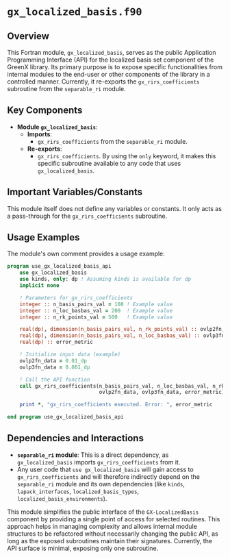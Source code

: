 # `gx_localized_basis.f90`

## Overview

This Fortran module, `gx_localized_basis`, serves as the public Application Programming Interface (API) for the localized basis set component of the GreenX library. Its primary purpose is to expose specific functionalities from internal modules to the end-user or other components of the library in a controlled manner. Currently, it re-exports the `gx_rirs_coefficients` subroutine from the `separable_ri` module.

## Key Components

- **Module `gx_localized_basis`**:
    - **Imports**:
        - `gx_rirs_coefficients` from the `separable_ri` module.
    - **Re-exports**:
        - `gx_rirs_coefficients`. By using the `only` keyword, it makes this specific subroutine available to any code that uses `gx_localized_basis`.

## Important Variables/Constants

This module itself does not define any variables or constants. It only acts as a pass-through for the `gx_rirs_coefficients` subroutine.

## Usage Examples

The module's own comment provides a usage example:

```fortran
program use_gx_localized_basis_api
    use gx_localized_basis
    use kinds, only: dp ! Assuming kinds is available for dp
    implicit none

    ! Parameters for gx_rirs_coefficients
    integer :: n_basis_pairs_val = 100 ! Example value
    integer :: n_loc_basbas_val = 200  ! Example value
    integer :: n_rk_points_val = 500   ! Example value

    real(dp), dimension(n_basis_pairs_val, n_rk_points_val) :: ovlp2fn_data
    real(dp), dimension(n_basis_pairs_val, n_loc_basbas_val) :: ovlp3fn_data
    real(dp) :: error_metric

    ! Initialize input data (example)
    ovlp2fn_data = 0.01_dp
    ovlp3fn_data = 0.001_dp

    ! Call the API function
    call gx_rirs_coefficients(n_basis_pairs_val, n_loc_basbas_val, n_rk_points_val, &
                              ovlp2fn_data, ovlp3fn_data, error_metric)

    print *, "gx_rirs_coefficients executed. Error: ", error_metric

end program use_gx_localized_basis_api
```

## Dependencies and Interactions

- **`separable_ri` module**: This is a direct dependency, as `gx_localized_basis` imports `gx_rirs_coefficients` from it.
- Any user code that `use gx_localized_basis` will gain access to `gx_rirs_coefficients` and will therefore indirectly depend on the `separable_ri` module and its own dependencies (like `kinds`, `lapack_interfaces`, `localized_basis_types`, `localized_basis_environments`).

This module simplifies the public interface of the `GX-LocalizedBasis` component by providing a single point of access for selected routines. This approach helps in managing complexity and allows internal module structures to be refactored without necessarily changing the public API, as long as the exposed subroutines maintain their signatures. Currently, the API surface is minimal, exposing only one subroutine.
